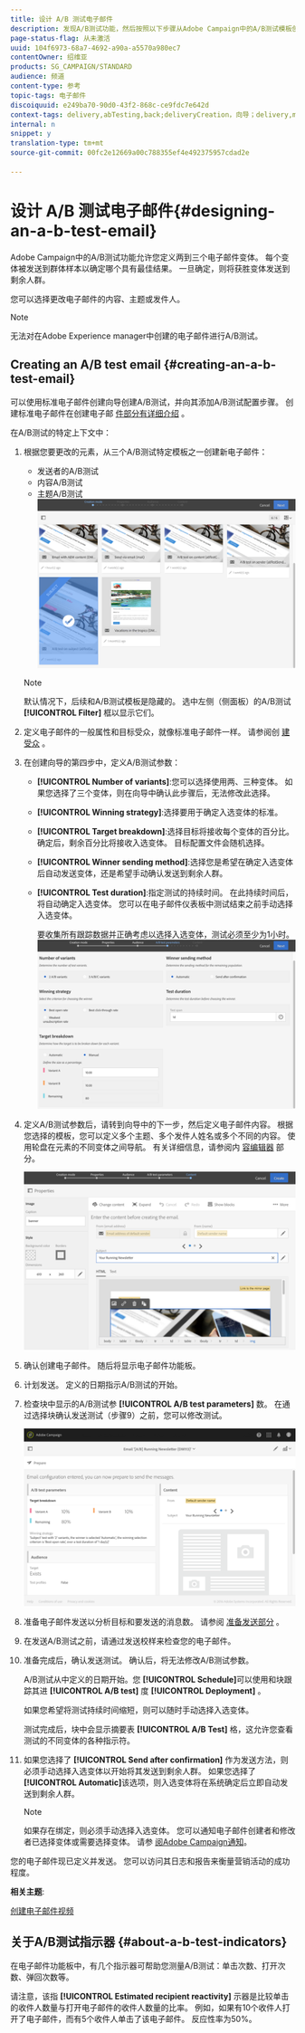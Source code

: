 ```yaml
---
title: 设计 A/B 测试电子邮件
description: 发现A/B测试功能，然后按照以下步骤从Adobe Campaign中的A/B测试模板创建电子邮件。
page-status-flag: 从未激活
uuid: 104f6973-68a7-4692-a90a-a5570a980ec7
contentOwner: 绍维亚
products: SG_CAMPAIGN/STANDARD
audience: 频道
content-type: 参考
topic-tags: 电子邮件
discoiquuid: e249ba70-90d0-43f2-868c-ce9fdc7e642d
context-tags: delivery,abTesting,back;deliveryCreation，向导；delivery,main
internal: n
snippet: y
translation-type: tm+mt
source-git-commit: 00fc2e12669a00c788355ef4e492375957cdad2e

---
```



# 设计 A/B 测试电子邮件{#designing-an-a-b-test-email}

Adobe Campaign中的A/B测试功能允许您定义两到三个电子邮件变体。 每个变体被发送到群体样本以确定哪个具有最佳结果。 一旦确定，则将获胜变体发送到剩余人群。

您可以选择更改电子邮件的内容、主题或发件人。

>[!NOTE]
>
>无法对在Adobe Experience manager中创建的电子邮件进行A/B测试。

## Creating an A/B test email {#creating-an-a-b-test-email}

可以使用标准电子邮件创建向导创建A/B测试，并向其添加A/B测试配置步骤。 创建标准电子邮件在创建电子邮 [件部分有详细介绍](../../channels/using/creating-an-email.md) 。

在A/B测试的特定上下文中：

1. 根据您要更改的元素，从三个A/B测试特定模板之一创建新电子邮件：

   * 发送者的A/B测试
   * 内容A/B测试
   * 主题A/B测试
   ![](assets/create_ab_testing.png)

   >[!NOTE]
   >
   >默认情况下，后续和A/B测试模板是隐藏的。 选中左侧（侧面板）的A/B测试 **[!UICONTROL Filter]** 框以显示它们。

1. 定义电子邮件的一般属性和目标受众，就像标准电子邮件一样。 请参阅创 [建受众](../../audiences/using/creating-audiences.md) 。
1. 在创建向导的第四步中，定义A/B测试参数：

   * **[!UICONTROL Number of variants]**:您可以选择使用两、三种变体。 如果您选择了三个变体，则在向导中确认此步骤后，无法修改此选择。
   * **[!UICONTROL Winning strategy]**:选择要用于确定入选变体的标准。
   * **[!UICONTROL Target breakdown]**:选择目标将接收每个变体的百分比。 确定后，剩余百分比将接收入选变体。 目标配置文件会随机选择。
   * **[!UICONTROL Winner sending method]**:选择您是希望在确定入选变体后自动发送变体，还是希望手动确认发送到剩余人群。
   * **[!UICONTROL Test duration]**:指定测试的持续时间。 在此持续时间后，将自动确定入选变体。 您可以在电子邮件仪表板中测试结束之前手动选择入选变体。

      要收集所有跟踪数据并正确考虑以选择入选变体，测试必须至少为1小时。
   ![](assets/ab_parameters.png)

1. 定义A/B测试参数后，请转到向导中的下一步，然后定义电子邮件内容。 根据您选择的模板，您可以定义多个主题、多个发件人姓名或多个不同的内容。 使用轮盘在元素的不同变体之间导航。 有关详细信息，请参阅内 [容编辑器](../../designing/using/overview.md) 部分。

   ![](assets/create_ab_testing2.png)

1. 确认创建电子邮件。 随后将显示电子邮件功能板。
1. 计划发送。 定义的日期指示A/B测试的开始。
1. 检查块中显示的A/B测试参 **[!UICONTROL A/B test parameters]** 数。 在通过选择块确认发送测试（步骤9）之前，您可以修改测试。

   ![](assets/create_ab_testing3.png)

1. 准备电子邮件发送以分析目标和要发送的消息数。 请参阅 [准备发送部分](../../sending/using/preparing-the-send.md) 。
1. 在发送A/B测试之前，请通过发送校样来检查您的电子邮件。
1. 准备完成后，确认发送测试。 确认后，将无法修改A/B测试参数。

   A/B测试从中定义的日期开始。您 **[!UICONTROL Schedule]**&#x200B;可以使用和块跟踪其进 **[!UICONTROL A/B test]** 度 **[!UICONTROL Deployment]** 。

   如果您希望将测试持续时间缩短，则可以随时手动选择入选变体。

   测试完成后，块中会显示摘要表 **[!UICONTROL A/B Test]** 格，这允许您查看测试的不同变体的各种指示符。

1. 如果您选择了 **[!UICONTROL Send after confirmation]** 作为发送方法，则必须手动选择入选变体以开始将其发送到剩余人群。 如果您选择了 **[!UICONTROL Automatic]**&#x200B;该选项，则入选变体将在系统确定后立即自动发送到剩余人群。

   >[!NOTE]
   >
   >如果存在绑定，则必须手动选择入选变体。 您可以通知电子邮件创建者和修改者已选择变体或需要选择变体。 请参 [阅Adobe Campaign通知](../../administration/using/sending-internal-notifications.md)。

您的电子邮件现已定义并发送。 您可以访问其日志和报告来衡量营销活动的成功程度。

**相关主题**:

[创建电子邮件视频](https://helpx.adobe.com/campaign/kt/acs/using/acs-create-email-from-homepage-feature-video-use.html)

## 关于A/B测试指示器 {#about-a-b-test-indicators}

在电子邮件功能板中，有几个指示器可帮助您测量A/B测试：单击次数、打开次数、弹回次数等。

请注意，该指 **[!UICONTROL Estimated recipient reactivity]** 示器是比较单击的收件人数量与打开电子邮件的收件人数量的比率。 例如，如果有10个收件人打开了电子邮件，而有5个收件人单击了该电子邮件。 反应性率为50%。
